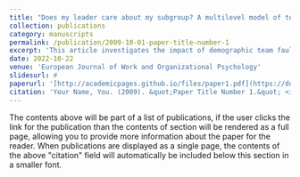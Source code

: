 ```yaml
---
title: "Does my leader care about my subgroup? A multilevel model of team faultlines, LMX quality, and employee absenteeism"
collection: publications
category: manuscripts
permalink: /publication/2009-10-01-paper-title-number-1
excerpt: 'This article investigates the impact of demographic team faultlines on employee absenteeism by considering the level of leader-member exchange (LMX) that supervisors develop with members from different subgroups in a team. We integrate faultline research with the literature on LMX differentiation to build an integrative multilevel model to explain individual absenteeism behaviour. Drawing from social categorization and social comparison theory, we propose that members of subgroups that receive less favourable LMX treatment than their outgroup are particularly likely to increase their absenteeism behaviour due to faultline-induced social categorization. Our predictions receive empirical support in a study with 164 employees from a German electrical engineering company. We discuss implications for the faultline and LMX literature and executives who lead diverse teams.'
date: 2022-10-22
venue: 'European Journal of Work and Organizational Psychology'
slidesurl: #
paperurl: '[http://academicpages.github.io/files/paper1.pdf](https://doi.org/10.1080/1359432X.2022.2136522)'
citation: 'Your Name, You. (2009). &quot;Paper Title Number 1.&quot; <i>Journal 1</i>. 1(1).'
---
```


The contents above will be part of a list of publications, if the user clicks the link for the publication than the contents of section will be rendered as a full page, allowing you to provide more information about the paper for the reader. When publications are displayed as a single page, the contents of the above "citation" field will automatically be included below this section in a smaller font.
